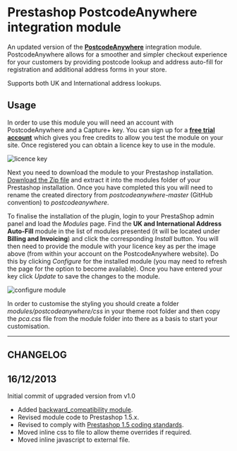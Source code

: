 Prestashop PostcodeAnywhere integration module
==============================================

An updated version of the [**PostcodeAnywhere**](https://www.postcodeanywhere.co.uk/partners/indiv73276.aspx) integration module. PostcodeAnywhere allows for a smoother and simpler checkout experience for your customers by providing postcode lookup and address auto-fill for registration and additional address forms in your store.

Supports both UK and International address lookups.

Usage
-------

In order to use this module you will need an account with PostcodeAnywhere and a Capture+ key. You can sign up for a [**free trial account**](https://www.postcodeanywhere.co.uk/partners/indiv73276.aspx) which gives you free credits to allow you test the module on your site. Once registered you can obtain a licence key to use in the module.

![licence key][1]

Next you need to download the module to your Prestashop installation. [Download the Zip file](https://github.com/paulc010/postcodeanywhere/archive/master.zip) and extract it into the modules folder of your Prestashop installation. Once you have completed this you will need to rename the created directory from *postcodeanywhere-master* (GitHub convention) to *postcodeanywhere*.

To finalise the installation of the plugin, login to your PrestaShop admin panel and load the *Modules* page. Find the **UK and International Address Auto-Fill** module in the list of modules presented (it will be located under **Billing and Invoicing**) and click the corresponding *Install* button. You will then need to provide the module with your licence key as per the image above (from within your account on the PostcodeAnywhere website). Do this by clicking *Configure* for the installed module (you may need to refresh the page for the option to become available). Once you have entered your key click *Update* to save the changes to the module.

![configure module][2]

In order to customise the styling you should create a folder *modules/postcodeanywhere/css* in your theme root folder and then copy the *pca.css* file from the module folder into there as a basis to start your customisation. 

___

CHANGELOG
-------------

16/12/2013
-------------

Initial commit of upgraded version from v1.0

- Added [backward_compatibility module](https://github.com/PrestaShop/PrestaShop-backward_compatibility).
- Revised module code to Prestashop 1.5.x.
- Revised to comply with [Prestashop 1.5 coding standards](http://doc.prestashop.com/display/PS15/Coding+Standards).
- Moved inline css to file to allow theme overrides if required.
- Moved inline javascript to external file.

[1]: http://www.ecartserviceclients.co.uk/img/key.jpg "PostcodeAnywhere dashboard"
[2]: http://www.ecartserviceclients.co.uk/img/configure-module.jpg "Prestashop module configuration"
